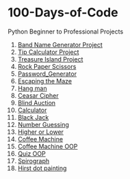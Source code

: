 # 100-Days-of-Code
Python Beginner to Professional Projects
1. [Band Name Generator Project](https://github.com/abhijithvinodnair/100-Days-of-Code/blob/main/Band%20Name%20Generator/Band_Name_Generator.py)
2. [Tip Calculator Project](https://github.com/abhijithvinodnair/100-Days-of-Code/blob/main/Coffee%20Maker%20(OOP)/Tip_Calculator.py)
3. [Treasure Island Project](https://github.com/abhijithvinodnair/100-Days-of-Code/blob/main/Treasure%20Hunt/Treasure_Island.py)
4. [Rock Paper Scissors](https://github.com/abhijithvinodnair/100-Days-of-Code/blob/main/Rock%20Paper%20Scissors/Rock_Paper_Scissors.py)
5. [Password_Generator](https://github.com/abhijithvinodnair/100-Days-of-Code/blob/main/Password%20Generator/Password_Generator.py)
6. [Escaping the Maze](https://github.com/abhijithvinodnair/100-Days-of-Code/blob/main/Escape%20the%20Maze/Escape_the_Maze.md)
7. [Hang man](https://github.com/abhijithvinodnair/100-Days-of-Code/blob/main/Hangman/Hangman.py)
8. [Ceasar Cipher](https://github.com/abhijithvinodnair/100-Days-of-Code/blob/main/Ceasar%20Cipher/Ceasar_Cipher.py)
9. [Blind Auction](https://github.com/abhijithvinodnair/100-Days-of-Code/blob/main/Blind%20Auction/Blind_Auction.py)
10. [Calculator](https://github.com/abhijithvinodnair/100-Days-of-Code/blob/main/Calculator/Calculator.py)
11. [Black Jack](https://github.com/abhijithvinodnair/100-Days-of-Code/blob/main/Black%20Jack/Black_Jack.py)
12. [Number Guessing](https://github.com/abhijithvinodnair/100-Days-of-Code/blob/main/Guess%20the%20Number/Number_Guessing.py)
13. [Higher or Lower](https://github.com/abhijithvinodnair/100-Days-of-Code/blob/main/Higher%20or%20Lower/Higher_or_Lower.py)
14. [Coffee Machine](https://github.com/abhijithvinodnair/100-Days-of-Code/blob/main/Coffee%20Machine/Coffee_Machine.py)
15. [Coffee Machine OOP](https://github.com/abhijithvinodnair/100-Days-of-Code/blob/main/Coffee%20Maker%20(OOP)/Coffee_Maker_OOP.py)
16. [Quiz OOP](https://github.com/abhijithvinodnair/100-Days-of-Code/blob/main/Quiz/quiz_oop.py)
17. [Spirograph](https://github.com/abhijithvinodnair/100-Days-of-Code/blob/main/Turtle/Spirograph.py)
18. [Hirst dot painting](https://github.com/abhijithvinodnair/100-Days-of-Code/blob/main/Turtle/Hirst_Painting.py)
 
